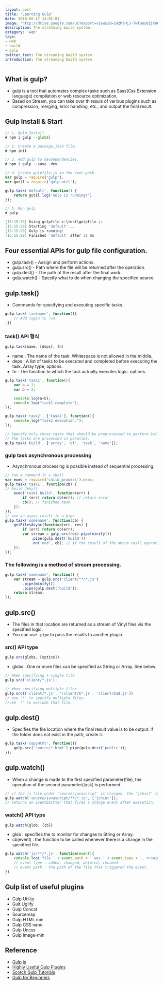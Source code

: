 ```yaml
---
layout: post
title: "Learning Gulp"
date: 2018-06-17 14:01:01
image: 'http://drive.google.com/uc?export=view&id=1H2MlHjJ-TwTunyUIjVuQDo0BvniCwgl0'
description: The streaming build system.
category: 'web'
tags:
- web
- build
- gulp
twitter_text: The streaming build system.
introduction: The streaming build system.
---
```


## What is gulp?

- gulp is a tool that automates complex taske such as Sass(Css Extension language) compilation or web resource optimization.
- Based on Stream, you can take over th resuls of various plugins such as compression, merging, error handling, etc., and output the final result.

## Gulp Install & Start
```js
// 1. Gulp Install
# npm i gulp --global

// 2. Create a package.json file.
# npm init

// 3. Add gulp to devDependencies.
# npm i gulp --save -dev

// 4. Create gulpfile.js in the root path.
var gulp = require('gulp');
var gutil = require('gulp‐util');

gulp.task('default', function() {
    return gutil.log('Gulp is running!')
});

// 5. Run gulp
# gulp

[15:15:28] Using gulpfile c:\test\gulpfile.js
[15:15:28] Starting 'default'...
[15:15:28] Gulp is running!
[15:15:28] Finished 'default' after 11 ms
```

## Four essential APIs for gulp file configuration.
- gulp.task() - Assign and perform actions.
- gulp.src() - Path where the file will be returned after the operation.
- gulp.dest() - The path of the result after the final work.
- gulp.watch() - Specify what to do when changing the specified source.

## gulp.task()
- Commands for specifying and executing specific tasks.
```js
gulp.task('taskname', function(){
    // Add login to run.
;})
```
### task() API 형식
```js
gulp.task(name, [deps], fn)
```
- name : The name of the task. Whitespace is not allowed in the middle.
- deps : A list of tasks to be executed and completed before executing the task. Array type, options.
- fn : The function to which the task actually executes logic. options.
```js
gulp.task('task1', function(){
    var a = 1;
    var b = 2;

    console.log(a+b);
    console.log("task1 complete");
});

gulp.task('task2', ['task1'], function(){
    console.log("task2 execution.");
});

// Specify only those taske that should be preprocessed to perform build operations, except for funcion.
// The tasks are processed in parallel.
gulp.task('build', ['array', 'of', 'task', 'name']); 
```
### gulp task asynchronous processing
- Asynchronous processing is possible instead of sequential processing.
```js
// run a command in a shell 
var exec = require('child_process').exec; 
gulp.task('task1', function(cb) {
// build Jekyll 
    exec('task1 build', function(err) {
        if (err) return cb(err); // return error 
        cb(); // finished task 
    }); 
});
// use an async result in a pipe 
gulp.task('somename', function(cb) {
    getFilesAsync(function(err, res) {
        if (err) return cb(err);
        var stream = gulp.src(res).pipe(minify())
            .pipe(gulp.dest('build')) 
            .on('end', cb); // if the result of the aboce task1 operation is returned to the callback, the somename is executed.
    });
});
```
### The following is a method of stream processing.
```js
gulp.task('somename', function() {
    var stream = gulp.src('client/**/*.js')
        .pipe(minify())
        .pipe(gulp.dest('build')); 
    return stream; 
});
```

## gulp.src()
- The files in that location are returned as a stream of Vinyl files via the specified logic.
- You can use ```.pipe``` to pass the results to another plugin.
### src() API type
```js
gulp.src(globs, [optins])
```
- globs : One or more files can be specified as String or Array. See below.
```js
// When specifying a single file
gulp.src('client/*.js');

// When specifying multiple files
gulp.src(['client/*.js', '!client/b*.js', 'client/bad.js'])
// use '*' to specify multiple files.
//use '!' to exclude that file.
```

## gulp.dest()
- Specifies the file location where the final result value is to be output. If the folder does not exist in the path, create it.
```js
gulp.task('copyHtml', function(){
    gulp.src('source/*.html').pipe(gulp.dest('public'));
});
```

## gulp.watch()
- When a change is made to the first specified parameter(file), the operation of the second parameter(task) is performed.
```js
// if the js file under 'source/javascript' is changed, the 'jshint' task is executed.
gulp.watch('source/javascript/**/*.js', ['jshint']);
// returns an EventEmitter that fires a change event after execution.
```
### watch() API type
```js
gulp.watch(glob, [cb])
```
- glob : specifies the to monitor for changes to String or Array.
- cb(event) : the function to be called whenever there is a change in the specified file.
```js
gulp.watch('js/**/*.js', function(event){
    console.log('file ' + event.path + ' was ' + event.type + ', running tasks...');
    // event type : added, changed, deleted, renamed
    // event path : the path of the file that triggered the event 
})
```

## Gulp list of useful plugins
- Gulp Utility
- Gult Uglify
- Gulp Concat
- Sourcemap
- Gulp HTML min
- Gulp CSS nano
- Gulp Uncss
- Gulp Image-min

## Reference
- [Gulp js](https://gulpjs.com/)
- [Highly Useful Gulp Plugins](https://ilikekillnerds.com/2014/11/10-highly-useful-gulp-js-plugins-for-a-super-ninja-front-end-workflow/)
- [Scotch Gulp Tutorials](https://scotch.io/tutorials/automate-your-tasks-easily-with-gulp-js)
- [Gulp for Beginners](https://css-tricks.com/gulp-for-beginners/)